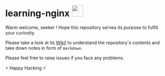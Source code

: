 # learning-nginx <img src="https://cdn.svgporn.com/logos/nginx.svg" height=35/>

Warm welcome, seeker ! Hope this repository serves its purpose to fulfill your curiosity.

Please take a look at its [Wiki!](https://github.com/aditya109/learning-nginx/wiki) to understand the repository's contents and take down notes in form of `markdown`.

Please feel free to raise issues if you face any problems.

⚡ Happy Hacking ⚡
